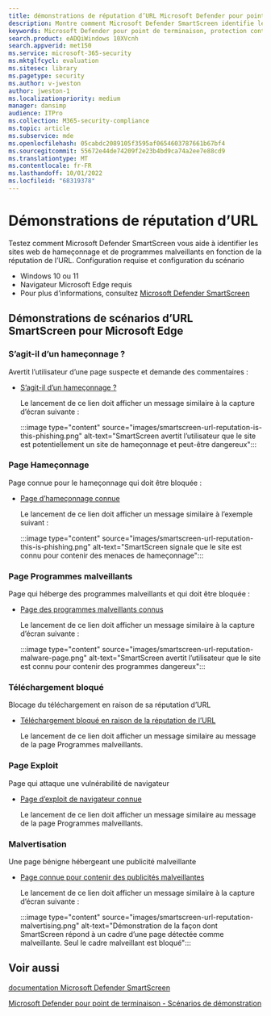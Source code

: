 ```yaml
---
title: démonstrations de réputation d’URL Microsoft Defender pour point de terminaison SmartScreen
description: Montre comment Microsoft Defender SmartScreen identifie les sites web de hameçonnage et de programmes malveillants en fonction de la réputation de l’URL.
keywords: Microsoft Defender pour point de terminaison, protection contre le hameçonnage de site web, protection contre les programmes malveillants de site web, réputation d’URL, démonstration,
search.product: eADQiWindows 10XVcnh
search.appverid: met150
ms.service: microsoft-365-security
ms.mktglfcycl: evaluation
ms.sitesec: library
ms.pagetype: security
ms.author: v-jweston
author: jweston-1
ms.localizationpriority: medium
manager: dansimp
audience: ITPro
ms.collection: M365-security-compliance
ms.topic: article
ms.subservice: mde
ms.openlocfilehash: 05cabdc2089105f3595af0654603787661b67bf4
ms.sourcegitcommit: 55672e44de74209f2e23b4bd9ca74a2ee7e88cd9
ms.translationtype: MT
ms.contentlocale: fr-FR
ms.lasthandoff: 10/01/2022
ms.locfileid: "68319378"
---
```

# <a name="url-reputation-demonstrations"></a>Démonstrations de réputation d’URL

Testez comment Microsoft Defender SmartScreen vous aide à identifier les sites web de hameçonnage et de programmes malveillants en fonction de la réputation de l’URL.
Configuration requise et configuration du scénario

- Windows 10 ou 11
- Navigateur Microsoft Edge requis
- Pour plus d’informations, consultez [Microsoft Defender SmartScreen](/windows/security/threat-protection/microsoft-defender-smartscreen/microsoft-defender-smartscreen-overview)

## <a name="smartscreen-for-microsoft-edge-url-scenario-demonstrations"></a>Démonstrations de scénarios d’URL SmartScreen pour Microsoft Edge

### <a name="is-this-phishing"></a>S’agit-il d’un hameçonnage ?

Avertit l’utilisateur d’une page suspecte et demande des commentaires :

- [S’agit-il d’un hameçonnage ?](https://demo.smartscreen.msft.net/other/areyousure.html)

  Le lancement de ce lien doit afficher un message similaire à la capture d’écran suivante :

  :::image type="content" source="images/smartscreen-url-reputation-is-this-phishing.png" alt-text="SmartScreen avertit l’utilisateur que le site est potentiellement un site de hameçonnage et peut-être dangereux":::

### <a name="phishing-page"></a>Page Hameçonnage

Page connue pour le hameçonnage qui doit être bloquée :

- [Page d’hameçonnage connue](https://demo.smartscreen.msft.net/phishingdemo.html)

  Le lancement de ce lien doit afficher un message similaire à l’exemple suivant :

  :::image type="content" source="images/smartscreen-url-reputation-this-is-phishing.png" alt-text="SmartScreen signale que le site est connu pour contenir des menaces de hameçonnage":::

### <a name="malware-page"></a>Page Programmes malveillants

Page qui héberge des programmes malveillants et qui doit être bloquée :

- [Page des programmes malveillants connus](https://demo.smartscreen.msft.net/other/malware.html)

  Le lancement de ce lien doit afficher un message similaire à la capture d’écran suivante :

  :::image type="content" source="images/smartscreen-url-reputation-malware-page.png" alt-text="SmartScreen avertit l’utilisateur que le site est connu pour contenir des programmes dangereux":::

### <a name="blocked-download"></a>Téléchargement bloqué

Blocage du téléchargement en raison de sa réputation d’URL

- [Téléchargement bloqué en raison de la réputation de l’URL](https://demo.smartscreen.msft.net/download/malwaredemo/freevideo.exe)

  Le lancement de ce lien doit afficher un message similaire au message de la page Programmes malveillants.

### <a name="exploit-page"></a>Page Exploit

Page qui attaque une vulnérabilité de navigateur

- [Page d’exploit de navigateur connue](https://demo.smartscreen.msft.net/other/exploit.html)

  Le lancement de ce lien doit afficher un message similaire au message de la page Programmes malveillants.

### <a name="malvertising"></a>Malvertisation

Une page bénigne hébergeant une publicité malveillante

- [Page connue pour contenir des publicités malveillantes](https://demo.smartscreen.msft.net/other/exploit_frame.html)

  Le lancement de ce lien doit afficher un message similaire à la capture d’écran suivante :

  :::image type="content" source="images/smartscreen-url-reputation-malvertising.png" alt-text="Démonstration de la façon dont SmartScreen répond à un cadre d’une page détectée comme malveillante. Seul le cadre malveillant est bloqué":::

## <a name="see-also"></a>Voir aussi

[documentation Microsoft Defender SmartScreen](/windows/security/threat-protection/microsoft-defender-smartscreen/microsoft-defender-smartscreen-overview)

[Microsoft Defender pour point de terminaison - Scénarios de démonstration](defender-endpoint-demonstrations.md)
